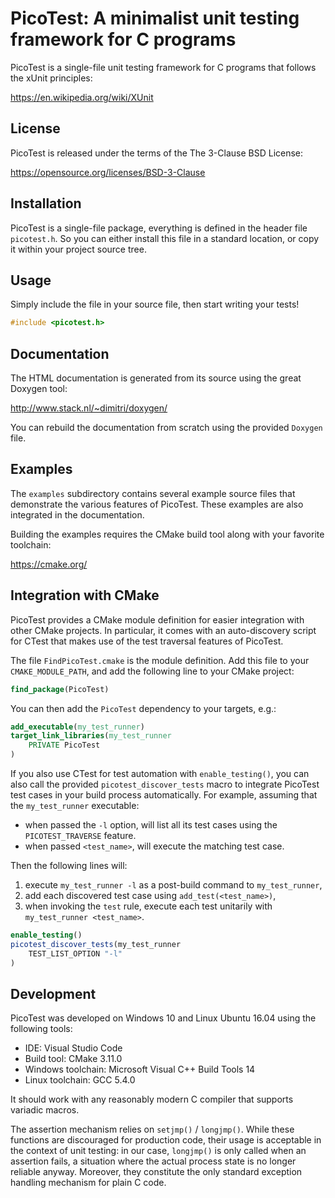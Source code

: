 # PicoTest: A minimalist unit testing framework for C programs

PicoTest is a single-file unit testing framework for C programs that follows
the xUnit principles:

https://en.wikipedia.org/wiki/XUnit


## License

PicoTest is released under the terms of the The 3-Clause BSD License:

https://opensource.org/licenses/BSD-3-Clause


## Installation

PicoTest is a single-file package, everything is defined in the header file
`picotest.h`. So you can either install this file in a standard location, or
copy it within your project source tree.


## Usage

Simply include the file in your source file, then start writing your tests!

```c
#include <picotest.h>
```

## Documentation

The HTML documentation is generated from its source using the great Doxygen
tool:

http://www.stack.nl/~dimitri/doxygen/

You can rebuild the documentation from scratch using the provided `Doxygen`
file.


## Examples

The `examples` subdirectory contains several example source files that
demonstrate the various features of PicoTest. These examples are also integrated
in the documentation.

Building the examples requires the CMake build tool along with your favorite
toolchain:

https://cmake.org/


## Integration with CMake

PicoTest provides  a CMake module definition for easier integration with
other CMake projects. In particular, it comes with an auto-discovery script for
CTest that makes use of the test traversal features of PicoTest.

The file `FindPicoTest.cmake` is the module definition. Add this file to your
`CMAKE_MODULE_PATH`, and add the following line to your CMake project:

```cmake
find_package(PicoTest)
``` 

You can then add the `PicoTest` dependency to your targets, e.g.:

```cmake
add_executable(my_test_runner)
target_link_libraries(my_test_runner
    PRIVATE PicoTest
)
``` 

If you also use CTest for test automation with `enable_testing()`, you can also call the provided `picotest_discover_tests` macro to integrate PicoTest test
cases in your build process automatically. For example, assuming that the
`my_test_runner` executable:

- when passed the `-l` option, will list all its test cases using the
  `PICOTEST_TRAVERSE` feature.
- when passed `<test_name>`, will execute the matching test case.

Then the following lines will:
1. execute `my_test_runner -l` as a post-build command to `my_test_runner`, 
2. add each discovered test case using `add_test(<test_name>)`,
3. when invoking the `test` rule, execute each test unitarily with
   `my_test_runner <test_name>`.

```cmake
enable_testing()
picotest_discover_tests(my_test_runner
    TEST_LIST_OPTION "-l"
)
``` 


## Development

PicoTest was developed on Windows 10 and Linux Ubuntu 16.04 using the following
tools:

- IDE: Visual Studio Code
- Build tool: CMake 3.11.0 
- Windows toolchain: Microsoft Visual C++ Build Tools 14
- Linux toolchain: GCC 5.4.0

It should work with any reasonably modern C compiler that supports variadic macros.

The assertion mechanism relies on `setjmp()` / `longjmp()`. While these
functions are discouraged for production code, their usage is acceptable in the
context of unit testing: in our case, `longjmp()` is only called when an
assertion fails, a situation where the actual process state is no longer
reliable anyway. Moreover, they constitute the only standard exception handling
mechanism for plain C code.
